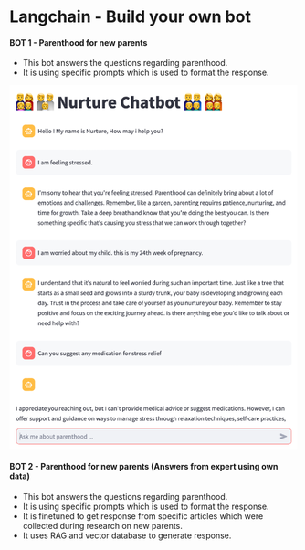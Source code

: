 # Langchain - Build your own bot

#### BOT 1 - Parenthood for new parents

- This bot answers the questions regarding parenthood.
- It is using specific prompts which is used to format the response.

![Screenshot](images/bot1.png)

#### BOT 2 - Parenthood for new parents (Answers from expert using own data)

- This bot answers the questions regarding parenthood.
- It is using specific prompts which is used to format the response.
- It is finetuned to get response from specific articles which were collected during research on new parents.
- It uses RAG and vector database to generate response.